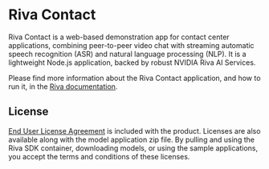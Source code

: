 # Riva Contact

Riva Contact is a web-based demonstration app for contact center applications, combining peer-to-peer video chat with streaming automatic speech recognition (ASR) and natural language processing (NLP). It is a lightweight Node.js application, backed by robust NVIDIA Riva AI Services.

Please find more information about the Riva Contact application, and how to run it, in the [Riva documentation](http://docs.riva-ai.nvidia.com/latest/samples/callcenter.html).

## License

[End User License Agreement](https://developer.download.nvidia.com/licenses/Riva_Pre-Release_Evaluation_License_23Jan2020.pdf) is included with the product. Licenses are also available along with the model application zip file. By pulling and using the Riva SDK container, downloading models, or using the sample applications, you accept the terms and conditions of these licenses.



